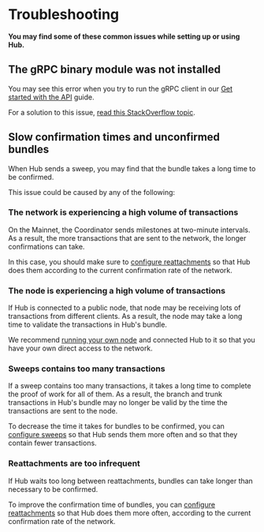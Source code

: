 # Troubleshooting

**You may find some of these common issues while setting up or using Hub.**

## The gRPC binary module was not installed

You may see this error when you try to run the gRPC client in our [Get started with the API](../how-to-guides/get-started-with-the-grpc-api.md) guide.

For a solution to this issue, [read this StackOverflow topic](https://stackoverflow.com/questions/50479816/node-v57-linux-x64-glibc-grpc-node-node-missing-when-using-clasp-on-linux).

## Slow confirmation times and unconfirmed bundles

When Hub sends a sweep, you may find that the bundle takes a long time to be confirmed.

This issue could be caused by any of the following:

### The network is experiencing a high volume of transactions

On the Mainnet, the Coordinator sends milestones at two-minute intervals. As a result, the more transactions that are sent to the network, the longer confirmations can take.

In this case, you should make sure to [configure reattachments](../how-to-guides/configure-hub.md#--attachmentinterval) so that Hub does them according to the current confirmation rate of the network.

### The node is experiencing a high volume of transactions

If Hub is connected to a public node, that node may be receiving lots of transactions from different clients. As a result, the node may take a long time to validate the transactions in Hub's bundle.

We recommend [running your own node](root://node-software/1.0/overview.md) and connected Hub to it so that you have your own direct access to the network.

### Sweeps contains too many transactions

If a sweep contains too many transactions, it takes a long time to complete the proof of work for all of them. As a result, the branch and trunk transactions in Hub's bundle may no longer be valid by the time the transactions are sent to the node.

To decrease the time it takes for bundles to be confirmed, you can [configure sweeps](../how-to-guides/configure-hub.md#--sweepinterval) so that Hub sends them more often and so that they contain fewer transactions.

### Reattachments are too infrequent

If Hub waits too long between reattachments, bundles can take longer than necessary to be confirmed.

To improve the confirmation time of bundles, you can [configure reattachments](../how-to-guides/configure-hub.md#--attachmentinterval) so that Hub does them more often, according to the current confirmation rate of the network.

